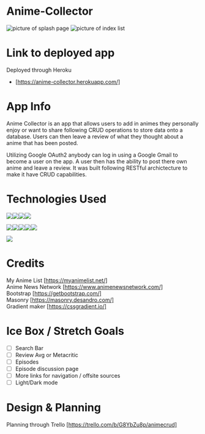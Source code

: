 # Anime-Collector
![picture of splash page](https://i.imgur.com/nMZJD9Vl.png)
![picture of index list](https://i.imgur.com/u684Q74l.png)
# Link to deployed app 
Deployed through Heroku
- [https://anime-collector.herokuapp.com/]
<!-- start of description -->
# App Info
Anime Collector is an app that allows users to add in animes they personally enjoy or want to share following CRUD operations to store data onto a database. Users can then leave a review of what they thought about a anime that has been posted. 

Utilizing Google OAuth2 anybody can log in using a Google Gmail to become a user on the app. A user then has the ability to post there own anime and leave a review. It was built following RESTful archictecture to make it have CRUD capabilities.

# Technologies Used 
<img src="https://img.shields.io/badge/JavaScript-323330?style=for-the-badge&logo=javascript&logoColor=F7DF1E"/><img src="https://img.shields.io/badge/CSS3-1572B6?style=for-the-badge&logo=css3&logoColor=white"/><img src="https://img.shields.io/badge/HTML5-E34F26?style=for-the-badge&logo=html5&logoColor=white"/><img src="https://img.shields.io/badge/GIT-E44C30?style=for-the-badge&logo=git&logoColor=white"/>

<img src="https://img.shields.io/badge/MongoDB-4EA94B?style=for-the-badge&logo=mongodb&logoColor=white"/><img src="https://img.shields.io/badge/-Mongoose-inactive?logo=MongoDB&logoColor=white&style=flat-square"/><img src="https://img.shields.io/badge/Node.js-339933?style=for-the-badge&logo=nodedotjs&logoColor=white"/><img src="https://img.shields.io/badge/Heroku-430098?style=for-the-badge&logo=heroku&logoColor=white"/><img src="https://img.shields.io/badge/Express.js-404D59?style=flat-square)"/>

<img src="https://img.shields.io/badge/Bootstrap-563D7C?style=for-the-badge&logo=bootstrap&logoColor=white"/>


# Credits 
My Anime List
[https://myanimelist.net/]<br>
Anime News Network
[https://www.animenewsnetwork.com/]<br>
Bootstrap
[https://getbootstrap.com/]<br>
Masonry
[https://masonry.desandro.com/]<br>
Gradient maker
[https://cssgradient.io/]<br>

# Ice Box / Stretch Goals
- [ ] Search Bar
- [ ] Review Avg or Metacritic
- [ ] Episodes
- [ ] Episode discussion page
- [ ] More links for navigation / offsite sources
- [ ] Light/Dark mode

# Design & Planning
Planning through Trello
[https://trello.com/b/G8YbZu8p/animecrud]

